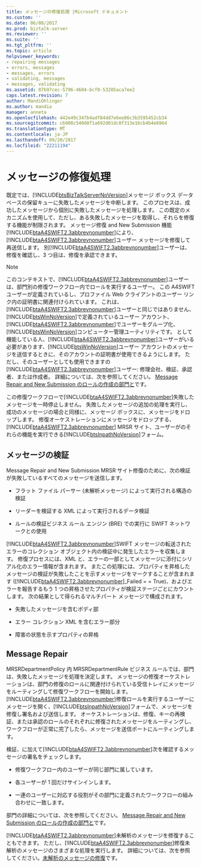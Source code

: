 ```yaml
---
title: メッセージの修復処理 |Microsoft ドキュメント
ms.custom: ''
ms.date: 06/08/2017
ms.prod: biztalk-server
ms.reviewer: ''
ms.suite: ''
ms.tgt_pltfrm: ''
ms.topic: article
helpviewer_keywords:
- repairing messages
- errors, messages
- messages, errors
- validating, messages
- messages, validating
ms.assetid: 87b97cec-5796-4684-bcf0-53285aca7ee2
caps.latest.revision: 7
author: MandiOhlinger
ms.author: mandia
manager: anneta
ms.openlocfilehash: 442e49c347b4adf84dd7e6ee86c3b3595452cb34
ms.sourcegitcommit: cb908c540d8f1a692d01dc8f313e16cb4b4e696d
ms.translationtype: MT
ms.contentlocale: ja-JP
ms.lasthandoff: 09/20/2017
ms.locfileid: "22211194"
---
```

# <a name="message-repair-process"></a>メッセージの修復処理
既定では、[!INCLUDE[btsBizTalkServerNoVersion](../../includes/btsbiztalkservernoversion-md.md)]メッセージ ボックス データベースの保留キューに失敗したメッセージを中断します。 このプロセスは、成功したメッセージから個別に失敗したメッセージを処理します。 この既定のメカニズムを使用して、ただし、ある失敗したメッセージを取得し、それらを修復する機能が制限されます。 メッセージ修復 and New Submission 機能[!INCLUDE[btaA4SWIFT2.3abbrevnonumber](../../includes/btaa4swift2-3abbrevnonumber-md.md)]により、[!INCLUDE[btaA4SWIFT2.3abbrevnonumber](../../includes/btaa4swift2-3abbrevnonumber-md.md)]ユーザー メッセージを修復して再送信します。 別[!INCLUDE[btaA4SWIFT2.3abbrevnonumber](../../includes/btaa4swift2-3abbrevnonumber-md.md)]ユーザーは、修復を確認し、3 つ目は、修復を承認できます。  
  
> [!NOTE]
>  このコンテキストで、[!INCLUDE[btaA4SWIFT2.3abbrevnonumber](../../includes/btaa4swift2-3abbrevnonumber-md.md)]ユーザーは、部門別の修復ワークフロー内でロールを実行するユーザー。 この A4SWIFT ユーザーが定義されているし、プロファイル Web クライアントのユーザー リンク内の証明書に関連付けられています。 これは、[!INCLUDE[btaA4SWIFT2.3abbrevnonumber](../../includes/btaa4swift2-3abbrevnonumber-md.md)]ユーザーと同じではありません、[!INCLUDE[btsWinNoVersion](../../includes/btswinnoversion-md.md)]で定義されているユーザー アカウント、[!INCLUDE[btaA4SWIFT2.3abbrevnonumber](../../includes/btaa4swift2-3abbrevnonumber-md.md)]でユーザーをグループ化、[!INCLUDE[btsWinNoVersion](../../includes/btswinnoversion-md.md)]コンピューター管理ユーティリティです。 として機能している人、[!INCLUDE[btaA4SWIFT2.3abbrevnonumber](../../includes/btaa4swift2-3abbrevnonumber-md.md)]ユーザーがいる必要があります、[!INCLUDE[btsWinNoVersion](../../includes/btswinnoversion-md.md)]ユーザー アカウントのメッセージを送信するときに、そのアカウントの証明書が使用できるようにします。 ただし、そのユーザーとしても使用できますの[!INCLUDE[btaA4SWIFT2.3abbrevnonumber](../../includes/btaa4swift2-3abbrevnonumber-md.md)]ユーザー: 修理会社、検証、承認者、または作成者。 詳細については、次を参照してください。 [Message Repair and New Submission のロールの作成の部門と](../../adapters-and-accelerators/accelerator-swift/creating-departments-and-roles-for-message-repair-and-new-submission.md)です。  
  
 この修復ワークフローで[!INCLUDE[btaA4SWIFT2.3abbrevnonumber](../../includes/btaa4swift2-3abbrevnonumber-md.md)]失敗したメッセージを一時停止しません。 失敗したメッセージの追加の処理を実行し、成功のメッセージの場合と同様に、メッセージ ボックスに、メッセージをドロップします。 修復オーケストレーションにメッセージをドロップする、 [!INCLUDE[btaA4SWIFT2.3abbrevnonumber](../../includes/btaa4swift2-3abbrevnonumber-md.md)] MRSR サイト、ユーザーがのそれらの機能を実行できる[!INCLUDE[btsInpathNoVersion](../../includes/btsinpathnoversion-md.md)]フォーム。  
  
## <a name="message-validation"></a>メッセージの検証  
 Message Repair and New Submission MRSR サイト修復のために、次の検証が失敗しているすべてのメッセージを送信します。  
  
-   フラット ファイル パーサー (未解析メッセージ) によって実行される構造の検証  
  
-   リーダーを検証する XML によって実行されるデータ検証  
  
-   ルールの検証ビジネス ルール エンジン (BRE) での実行に SWIFT ネットワークとの使用  
  
 [!INCLUDE[btaA4SWIFT2.3abbrevnonumber](../../includes/btaa4swift2-3abbrevnonumber-md.md)]SWIFT メッセージの転送されたエラーのコレクション オブジェクト内の検証中に発生したエラーを収集します。 修復プロセスには、XML と、エラーの一部としてメッセージに添付にシリアル化のエラー情報が含まれます。 またこの処理には、プロパティを昇格したメッセージの検証が失敗したことを示すメッセージをマークすることが含まれます ([!INCLUDE[btaA4SWIFT2.3abbrevnonumber](../../includes/btaa4swift2-3abbrevnonumber-md.md)]_Failed = = True)、およびエラーを報告するもう 1 つの昇格させたプロパティが検証ステージごとにカウントします。 次の結果として得られるマルチパート メッセージで構成されます。  
  
-   失敗したメッセージを含むボディ部  
  
-   エラー コレクション XML を含むエラー部分  
  
-   障害の状態を示すプロパティの昇格  
  
## <a name="message-repair"></a>Message Repair  
 MRSRDepartmentPolicy 内 MRSRDepartmentRule ビジネス ルールでは、部門は、失敗したメッセージを処理を決定します。 メッセージの修復オーケストレーションは、部門の修復のロールに関連付けられている受信トレイにメッセージをルーティングして修復ワークフローを開始します。 [!INCLUDE[btaA4SWIFT2.3abbrevnonumber](../../includes/btaa4swift2-3abbrevnonumber-md.md)]修復ロールを実行するユーザーにメッセージを開く、[!INCLUDE[btsInpathNoVersion](../../includes/btsinpathnoversion-md.md)]フォームで、メッセージを修復し署名および送信します。 オーケストレーションは、修復、キーの再検証、または承認のロールのそれぞれに修復されたメッセージをルーティングし、ワークフローが正常に完了したら、メッセージを送信ポートにルーティングします。  
  
 検証、に加えて[!INCLUDE[btaA4SWIFT2.3abbrevnonumber](../../includes/btaa4swift2-3abbrevnonumber-md.md)]次を確認するメッセージの署名をチェックします。  
  
-   修復ワークフロー内のユーザーが同じ部門に属しています。  
  
-   各ユーザーが 1 回だけサインインします。  
  
-   一連のユーザーに対応する役割がその部門に定義されたワークフローの組み合わせに一致します。  
  
 部門の詳細については、次を参照してください。 [Message Repair and New Submission のロールの作成の部門と](../../adapters-and-accelerators/accelerator-swift/creating-departments-and-roles-for-message-repair-and-new-submission.md)です。  
  
 [!INCLUDE[btaA4SWIFT2.3abbrevnonumber](../../includes/btaa4swift2-3abbrevnonumber-md.md)]未解析のメッセージを修復することもできます。 ただし、[!INCLUDE[btaA4SWIFT2.3abbrevnonumber](../../includes/btaa4swift2-3abbrevnonumber-md.md)]修復未解析のメッセージのさまざまな処理を実行します。 詳細については、次を参照してください。[未解析のメッセージの修復](../../adapters-and-accelerators/accelerator-swift/repairing-unparsed-messages.md)です。